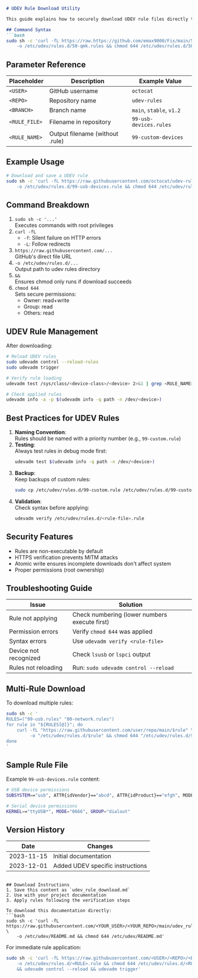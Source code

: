 
```markdown
# UDEV Rule Download Utility

This guide explains how to securely download UDEV rule files directly to your system's `/etc/udev/rules.d/` directory using GitHub's raw content URLs.

## Command Syntax
```bash
sudo sh -c 'curl -fL https://raw.https://github.com/emax9000/Fix/main/50-qmk.rules \
    -o /etc/udev/rules.d/50-qmk.rules && chmod 644 /etc/udev/rules.d/50-qmk.rules'
```

## Parameter Reference
| Placeholder    | Description                          | Example Value               |
|----------------|--------------------------------------|----------------------------|
| `<USER>`       | GitHub username                      | `octocat`                  |
| `<REPO>`       | Repository name                      | `udev-rules`               |
| `<BRANCH>`     | Branch name                          | `main`, `stable`, `v1.2`   |
| `<RULE_FILE>`  | Filename in repository               | `99-usb-devices.rules`     |
| `<RULE_NAME>`  | Output filename (without .rule)      | `99-custom-devices`        |

## Example Usage
```bash
# Download and save a UDEV rule
sudo sh -c 'curl -fL https://raw.githubusercontent.com/octocat/udev-rules/main/99-usb-permissions.rules \
    -o /etc/udev/rules.d/99-usb-devices.rule && chmod 644 /etc/udev/rules.d/99-usb-devices.rule'
```

## Command Breakdown
1. `sudo sh -c '...'`  
   Executes commands with root privileges
2. `curl -fL`  
   - `-f`: Silent failure on HTTP errors  
   - `-L`: Follow redirects
3. `https://raw.githubusercontent.com/...`  
   GitHub's direct file URL
4. `-o /etc/udev/rules.d/...`  
   Output path to udev rules directory
5. `&&`  
   Ensures chmod only runs if download succeeds
6. `chmod 644`  
   Sets secure permissions:  
   - Owner: read+write  
   - Group: read  
   - Others: read  

## UDEV Rule Management
After downloading:
```bash
# Reload UDEV rules
sudo udevadm control --reload-rules
sudo udevadm trigger

# Verify rule loading
udevadm test /sys/class/<device-class>/<device> 2>&1 | grep <RULE_NAME>

# Check applied rules
udevadm info -a -p $(udevadm info -q path -n /dev/<device>)
```

## Best Practices for UDEV Rules
1. **Naming Convention**:  
   Rules should be named with a priority number (e.g., `99-custom.rule`)
2. **Testing**:  
   Always test rules in debug mode first:
   ```bash
   udevadm test $(udevadm info -q path -n /dev/<device>)
   ```
3. **Backup**:  
   Keep backups of custom rules:
   ```bash
   sudo cp /etc/udev/rules.d/99-custom.rule /etc/udev/rules.d/99-custom.rule.bak
   ```
4. **Validation**:  
   Check syntax before applying:
   ```bash
   udevadm verify /etc/udev/rules.d/<rule-file>.rule
   ```

## Security Features
- Rules are non-executable by default
- HTTPS verification prevents MITM attacks
- Atomic write ensures incomplete downloads don't affect system
- Proper permissions (root ownership)

## Troubleshooting Guide
| Issue                          | Solution                               |
|--------------------------------|----------------------------------------|
| Rule not applying              | Check numbering (lower numbers execute first) |
| Permission errors              | Verify `chmod 644` was applied         |
| Syntax errors                  | Use `udevadm verify <rule-file>`       |
| Device not recognized          | Check `lsusb` or `lspci` output        |
| Rules not reloading            | Run: `sudo udevadm control --reload`   |

## Multi-Rule Download
To download multiple rules:
```bash
sudo sh -c '
RULES=("99-usb.rules" "80-network.rules")
for rule in "${RULES[@]}"; do
    curl -fL "https://raw.githubusercontent.com/user/repo/main/$rule" \
         -o "/etc/udev/rules.d/$rule" && chmod 644 "/etc/udev/rules.d/$rule"
done
'
```

## Sample Rule File
Example `99-usb-devices.rule` content:
```bash
# USB device permissions
SUBSYSTEM=="usb", ATTR{idVendor}=="abcd", ATTR{idProduct}=="efgh", MODE="0666"

# Serial device permissions
KERNEL=="ttyUSB*", MODE="0666", GROUP="dialout"
```

## Version History
| Date       | Changes                |
|------------|------------------------|
| 2023-11-15 | Initial documentation  |
| 2023-12-01 | Added UDEV specific instructions |
```

## Download Instructions
1. Save this content as `udev_rule_download.md`
2. Use with your project documentation
3. Apply rules following the verification steps

To download this documentation directly:
```bash
sudo sh -c 'curl -fL https://raw.githubusercontent.com/<YOUR_USER>/<YOUR_REPO>/main/udev_rule_download.md \
    -o /etc/udev/README.md && chmod 644 /etc/udev/README.md'
```

For immediate rule application:
```bash
sudo sh -c 'curl -fL https://raw.githubusercontent.com/<USER>/<REPO>/<BRANCH>/<RULE>.rules \
    -o /etc/udev/rules.d/<RULE>.rule && chmod 644 /etc/udev/rules.d/<RULE>.rule \
    && udevadm control --reload && udevadm trigger'
```
